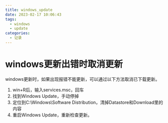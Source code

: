 ```yaml
---
title: windows_update
date: 2023-02-17 10:06:43
tags: 
  - windows
  - update
categories: 
  - 记录
---
```


# windows更新出错时取消更新

windows更新时，如果出现报错不能更新，可以通过以下方法取消已下载更新。

1. win+R后，输入services.msc，回车
2. 找到Windows Update，手动停掉
3. 定位到C:\Windows\Software Distribution，清掉Datastore和Download里的内容
4. 重启Windows Update，重新检查更新。
